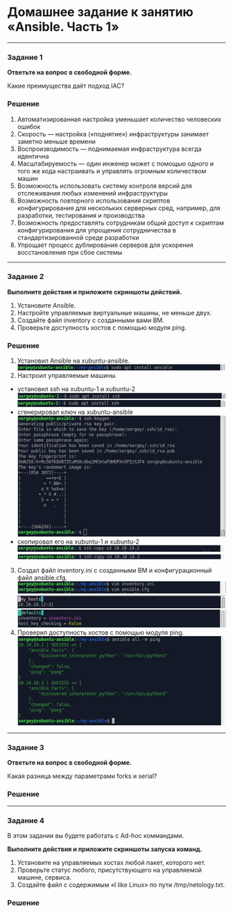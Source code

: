 # Домашнее задание к занятию «Ansible. Часть 1»

---

### Задание 1

**Ответьте на вопрос в свободной форме.**

Какие преимущества даёт подход IAC?

### Решение

1. Автоматизированная настройка уменьшает количество человеских ошибок
2. Скорость — настройка («поднятие») инфраструктуры занимает заметно меньше времени
3. Воспроизводимость — поднимаемая инфраструктура всегда идентична
4. Масштабируемость — один инженер может с помощью одного и того же кода настраивать и управлять огромным количеством машин
5. Возможность использовать систему контроля версий для отслеживания любых изменений инфраструктуры
6. Возможность повторного использования скриптов конфигурирования для нескольких серверных сред, например, для разработки, тестирования и производства
7. Возможность предоставлять сотрудникам общий доступ к скриптам конфигурирования для упрощения сотрудничества в стандартизированной среде разработки
8. Упрощает процесс дублирования серверов для ускорения восстановления при сбое системы

---

### Задание 2 

**Выполните действия и приложите скриншоты действий.**

1. Установите Ansible.
2. Настройте управляемые виртуальные машины, не меньше двух.
3. Создайте файл inventory с созданными вами ВМ.
4. Проверьте доступность хостов с помощью модуля ping.

### Решение

1. Установил Ansible на xubuntu-ansible.
![](img/img-02-01.png)
2. Настроил управляемые машины.
* установил ssh на xubuntu-1 и xubuntu-2
![](img/img-02-02.png)
![](img/img-02-03.png)
* сгенерировал ключ на xubuntu-ansible
![](img/img-02-04.png)
* скопировал его на xubuntu-1 и xubuntu-2
![](img/img-02-05.png)
![](img/img-02-06.png)
3. Создал файл inventory.ini с созданными ВМ и конфигурационный файл ansible.cfg.
![](img/img-02-07.png)
![](img/img-02-08.png)
![](img/img-02-09.png)
4. Проверил доступность хостов с помощью модуля ping.
![](img/img-02-10.png)

---

### Задание 3 

**Ответьте на вопрос в свободной форме.**

Какая разница между параметрами forks и serial? 

### Решение

---

### Задание 4 

В этом задании вы будете работать с Ad-hoc коммандами.

**Выполните действия и приложите скриншоты запуска команд.**

1. Установите на управляемых хостах любой пакет, которого нет.
2. Проверьте статус любого, присутствующего на управляемой машине, сервиса. 
3. Создайте файл с содержимым «I like Linux» по пути /tmp/netology.txt.

### Решение

 
